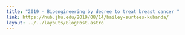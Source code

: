 ```yaml
---
title: "2019 - Bioengineering by degree to treat breast cancer "
link: https://hub.jhu.edu/2019/08/14/bailey-surtees-kubanda/
layout: ../../layouts/BlogPost.astro
---
```

